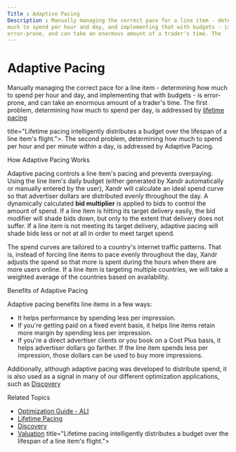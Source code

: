 ```yaml
---
Title : Adaptive Pacing
Description : Manually managing the correct pace for a line item - determining how
much to spend per hour and day, and implementing that with budgets - is
error-prone, and can take an enormous amount of a trader's time. The
---
```



# Adaptive Pacing


Manually managing the correct pace for a line item - determining how
much to spend per hour and day, and implementing that with budgets - is
error-prone, and can take an enormous amount of a trader's time. The
first problem, determining how much to spend per day, is addressed by [lifetime pacing](lifetime-pacing.md) 

title="Lifetime pacing intelligently distributes a budget over the lifespan of a line item&#39;s flight.">. The second problem, determining how much to spend per hour
and per minute within a day, is addressed by Adaptive Pacing.

How Adaptive Pacing Works

Adaptive pacing controls a line item's pacing and prevents overpaying.
Using the line item's daily budget (either generated by
Xandr automatically or manually entered by the
user), Xandr will calculate an ideal spend curve
so that advertiser dollars are distributed evenly throughout the day. A
dynamically calculated **bid multiplier** is applied to bids to control
the amount of spend. If a line item is hitting its target delivery
easily, the bid modifier will shade bids down, but only to the extent
that delivery does not suffer. If a line item is not meeting its target
delivery, adaptive pacing will shade bids less or not at all in order to
meet target spend.

The spend curves are tailored to a country's internet traffic patterns.
That is, instead of forcing line items to pace evenly throughout the
day, Xandr adjusts the spend so that more is
spent during the hours when there are more users online. If a line item
is targeting multiple countries, we will take a weighted average of the
countries based on availability.

Benefits of Adaptive Pacing

Adaptive pacing benefits line items in a few ways:

- It helps performance by spending less per impression.
- If you're getting paid on a fixed event basis, it helps line items
  retain more margin by spending less per impression.
- If you're a direct advertiser clients or you book on a Cost Plus
  basis, it helps advertiser dollars go farther. If the line item spends
  less per impression, those dollars can be used to buy more
  impressions.

Additionally, although adaptive pacing was developed to distribute
spend, it is also used as a signal in many of our different optimization
applications, such as [Discovery](discovery.md)




Related Topics

- [Optimization Guide - ALI](optimization-guide-ali.md)
- [Lifetime Pacing](lifetime-pacing.md)
- [Discovery](discovery.md)
- [Valuation](valuation.md)
  title="Lifetime pacing intelligently distributes a budget over the lifespan of a line item&#39;s flight."></a>







